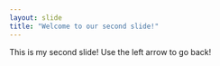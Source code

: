 ```yaml
---
layout: slide
title: "Welcome to our second slide!"
---
```

This is my second slide! 
Use the left arrow to go back!
